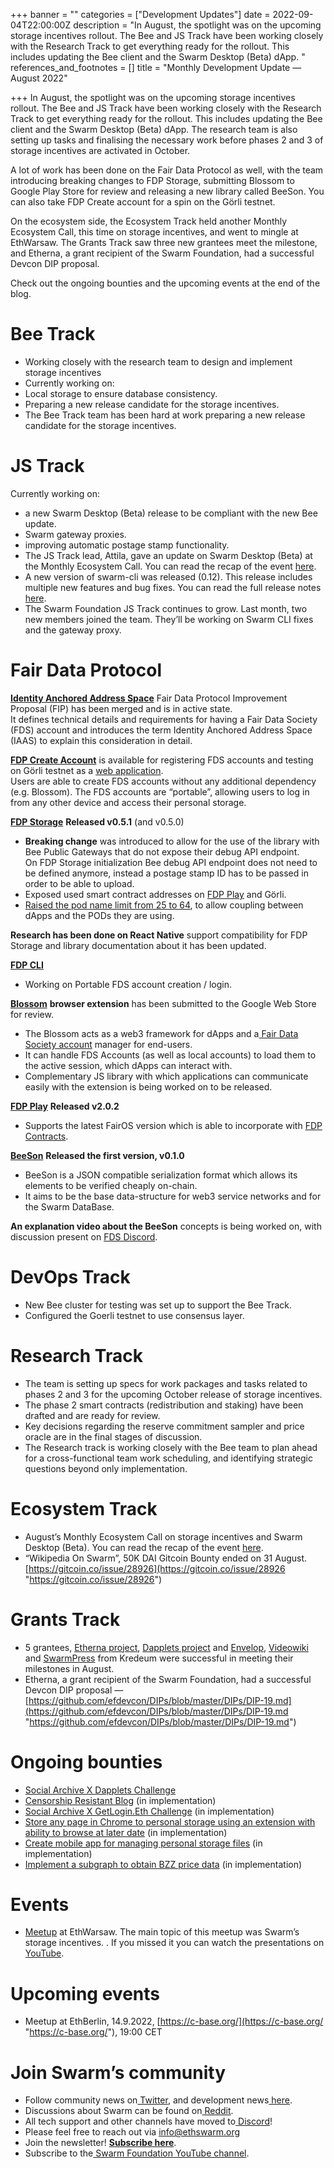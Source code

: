 +++
banner = ""
categories = ["Development Updates"]
date = 2022-09-04T22:00:00Z
description = "In August, the spotlight was on the upcoming storage incentives rollout. The Bee and JS Track have been working closely with the Research Track to get everything ready for the rollout. This includes updating the Bee client and the Swarm Desktop (Beta) dApp. "
references_and_footnotes = []
title = "Monthly Development Update — August 2022"

+++
In August, the spotlight was on the upcoming storage incentives rollout. The Bee and JS Track have been working closely with the Research Track to get everything ready for the rollout. This includes updating the Bee client and the Swarm Desktop (Beta) dApp. The research team is also setting up tasks and finalising the necessary work before phases 2 and 3 of storage incentives are activated in October.

A lot of work has been done on the Fair Data Protocol as well, with the team introducing breaking changes to FDP Storage, submitting Blossom to Google Play Store for review and releasing a new library called BeeSon. You can also take FDP Create account for a spin on the Görli testnet.

On the ecosystem side, the Ecosystem Track held another Monthly Ecosystem Call, this time on storage incentives, and went to mingle at EthWarsaw. The Grants Track saw three new grantees meet the milestone, and Etherna, a grant recipient of the Swarm Foundation, had a successful Devcon DIP proposal.

Check out the ongoing bounties and the upcoming events at the end of the blog.

# **Bee Track**

* Working closely with the research team to design and implement storage incentives
* Currently working on:
* Local storage to ensure database consistency.
* Preparing a new release candidate for the storage incentives.
* The Bee Track team has been hard at work preparing a new release candidate for the storage incentives.

# **JS Track**

Currently working on:

* a new Swarm Desktop (Beta) release to be compliant with the new Bee update.
* Swarm gateway proxies.
* improving automatic postage stamp functionality.
* The JS Track lead, Attila, gave an update on Swarm Desktop (Beta) at the Monthly Ecosystem Call. You can read the recap of the event [here](https://medium.com/ethereum-swarm/monthly-ecosystem-call-28-july-2022-recap-e645c0f1d315).
* A new version of swarm-cli was released (0.12). This release includes multiple new features and bug fixes. You can read the full release notes [here](https://github.com/ethersphere/swarm-cli/releases/tag/v1.12.0).
* The Swarm Foundation JS Track continues to grow. Last month, two new members joined the team. They’ll be working on Swarm CLI fixes and the gateway proxy.

# **Fair Data Protocol**

[**Identity Anchored Address Space**](https://github.com/fairDataSociety/FIPs/blob/master/text/0013-iaas.md) Fair Data Protocol Improvement Proposal (FIP) has been merged and is in active state.  
It defines technical details and requirements for having a Fair Data Society (FDS) account and introduces the term Identity Anchored Address Space (IAAS) to explain this consideration in detail.

[**FDP Create Account**](https://github.com/fairDataSociety/fdp-create-account) is available for registering FDS accounts and testing on Görli testnet as a [web application](https://create.dev.fairdatasociety.org/#/register).  
Users are able to create FDS accounts without any additional dependency (e.g. Blossom). The FDS accounts are “portable”, allowing users to log in from any other device and access their personal storage.

[**FDP Storage**](https://github.com/fairDataSociety/fdp-storage) **Released v0.5.1** (and v0.5.0)

* **Breaking change** was introduced to allow for the use of the library with Bee Public Gateways that do not expose their debug API endpoint.  
  On FDP Storage initialization Bee debug API endpoint does not need to be defined anymore, instead a postage stamp ID has to be passed in order to be able to upload.
* Exposed used smart contract addresses on [FDP Play](https://github.com/fairDataSociety/fdp-play) and Görli.
* [Raised the pod name limit from 25 to 64](https://github.com/fairDataSociety/fdp-storage/issues/138), to allow coupling between dApps and the PODs they are using.

**Research has been done on React Native** support compatibility for FDP Storage and library documentation about it has been updated.

[**FDP CLI**](https://github.com/fairDataSociety/fdp-cli)

* Working on Portable FDS account creation / login.

[**Blossom**](https://github.com/fairDataSociety/blossom) **browser extension** has been submitted to the Google Web Store for review.

* The Blossom acts as a web3 framework for dApps and a[ Fair Data Society account](https://github.com/fairDataSociety/FIPs/blob/master/text/0013-iaas.md) manager for end-users.
* It can handle FDS Accounts (as well as local accounts) to load them to the active session, which dApps can interact with.
* Complementary JS library with which applications can communicate easily with the extension is being worked on to be released.

[**FDP Play**](https://github.com/fairDataSociety/fdp-play) **Released v2.0.2**

* Supports the latest FairOS version which is able to incorporate with [FDP Contracts](https://github.com/fairDataSociety/fdp-contracts).

[**BeeSon**](https://github.com/fairDataSociety/beeson) **Released the first version, v0.1.0**

* BeeSon is a JSON compatible serialization format which allows its elements to be verified cheaply on-chain.
* It aims to be the base data-structure for web3 service networks and for the Swarm DataBase.

**An explanation video about the BeeSon** concepts is being worked on, with discussion present on [FDS Discord](https://discord.gg/KrVTmahcUA).

# **DevOps Track**

* New Bee cluster for testing was set up to support the Bee Track.
* Configured the Goerli testnet to use consensus layer.

# **Research Track**

* The team is setting up specs for work packages and tasks related to phases 2 and 3 for the upcoming October release of storage incentives.
* The phase 2 smart contracts (redistribution and staking) have been drafted and are ready for review.
* Key decisions regarding the reserve commitment sampler and price oracle are in the final stages of discussion.
* The Research track is working closely with the Bee team to plan ahead for a cross-functional team work scheduling, and identifying strategic questions beyond only implementation.

# **Ecosystem Track**

* August’s Monthly Ecosystem Call on storage incentives and Swarm Desktop (Beta). You can read the recap of the event [here](https://medium.com/ethereum-swarm/monthly-ecosystem-call-28-july-2022-recap-e645c0f1d315).
* “Wikipedia On Swarm”, 50K DAI Gitcoin Bounty ended on 31 August. [https://gitcoin.co/issue/28926](https://gitcoin.co/issue/28926 "https://gitcoin.co/issue/28926")

# **Grants Track**

* 5 grantees, [Etherna project](https://etherna.io/), [Dapplets project](https://dapplets.org/) and [Envelop](https://envelop.is/), [Videowiki](https://video.wiki/) and [SwarmPress](https://www.kredeum.com/) from Kredeum were successful in meeting their milestones in August.
* Etherna, a grant recipient of the Swarm Foundation, had a successful Devcon DIP proposal — [https://github.com/efdevcon/DIPs/blob/master/DIPs/DIP-19.md](https://github.com/efdevcon/DIPs/blob/master/DIPs/DIP-19.md "https://github.com/efdevcon/DIPs/blob/master/DIPs/DIP-19.md")

# **Ongoing bounties**

* [Social Archive X Dapplets Challenge](https://gitcoin.co/issue/29165)
* [Censorship Resistant Blog](https://gitcoin.co/issue/28924) (in implementation)
* [Social Archive X GetLogin.Eth Challenge](https://gitcoin.co/issue/29164) (in implementation)
* [Store any page in Chrome to personal storage using an extension with ability to browse at later date](https://gitcoin.co/issue/29072) (in implementation)
* [Create mobile app for managing personal storage files](https://gitcoin.co/issue/29075) (in implementation)
* [Implement a subgraph to obtain BZZ price data](https://gitcoin.co/issue/29254) (in implementation)

# **Events**

* [Meetup](https://www.meetup.com/ethereum-swarm-meetup/events/288028219/) at EthWarsaw. The main topic of this meetup was Swarm’s storage incentives. . If you missed it you can watch the presentations on [YouTube](https://youtu.be/iaQdgzErQlc).

# **Upcoming events**

* Meetup at EthBerlin, 14.9.2022, [https://c-base.org/](https://c-base.org/ "https://c-base.org/"), 19:00 CET

# Join Swarm’s community

* Follow community news on[ Twitter](https://twitter.com/ethswarmhive), and development news[ here](https://twitter.com/ethswarm).
* Discussions about Swarm can be found on[ Reddit](https://www.reddit.com/r/ethswarm/).
* All tech support and other channels have moved to[ Discord](https://discord.gg/wdghaQsGq5)!
* Please feel free to reach out via [info@ethswarm.org](mailto:info@ethswarm.org)
* Join the newsletter! [**Subscribe here**](https://www.ethswarm.org/newsletter.html).
* Subscribe to the[ Swarm Foundation YouTube channel](https://www.youtube.com/channel/UCu6ywn9MTqdREuE6xuRkskA/videos).
